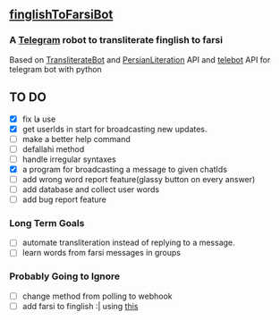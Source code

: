 ## [finglishToFarsiBot](https://t.me/finToFabot)

### A [Telegram](https://telegram.org/) robot to transliterate finglish to farsi

Based on [TransliterateBot](https://github.com/Separius/TransliterateBot) and [PersianLiteration](https://github.com/masihyeganeh/PersianLiteration) API and [telebot](https://github.com/eternnoir/pyTelegramBotAPI) API for telegram bot with python

## TO DO

- [x] fix فا use
- [x] get userIds in start for broadcasting new updates.
- [ ] make a better help command
- [ ] defallahi method
- [ ] handle irregular syntaxes
- [x] a program for broadcasting a message to given chatIds
- [ ] add wrong word report feature(glassy button on every answer)
- [ ] add database and collect user words
- [ ] add bug report feature
### Long Term Goals
- [ ] automate transliteration instead of replying to a message.
- [ ] learn words from farsi messages in groups
### Probably Going to Ignore
- [ ] change method from polling to webhook
- [ ] add farsi to finglish :| using [this](https://github.com/aminmarashi/onezero-f2f)
